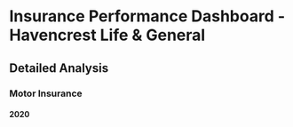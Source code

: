 # Insurance Performance Dashboard - Havencrest Life & General

## Detailed Analysis

### Motor Insurance 

#### 2020

